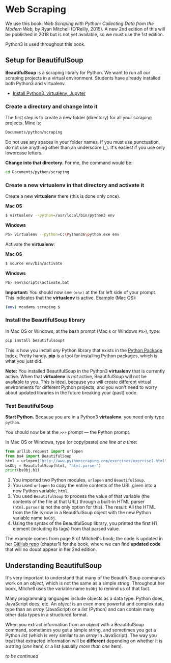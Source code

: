 # Web Scraping

We use this book: *Web Scraping with Python: Collecting Data from the Modern Web,* by Ryan Mitchell (O’Reilly, 2015). A new 2nd edition of this will be published in 2018 but is not yet available, so we must use the 1st edition.

Python3 is used throughout this book.

## Setup for BeautifulSoup

**BeautifulSoup** is a scraping library for Python. We want to run all our scraping projects in a virtual environment. Students have already installed both Python3 and virtualenv.

* [Install Python3, virtualenv, Jupyter](http://bit.ly/install-python3-jupyter)

### Create a directory and change into it

The first step is to create a new folder (directory) for all your scraping projects. Mine is:

```bash
Documents/python/scraping
```

Do not use any spaces in your folder names. If you must use punctuation, do not use anything other than an underscore (\_). It's easiest if you use only lowercase letters.

**Change into that directory.** For me, the command would be:

```bash
cd Documents/python/scraping
```

### Create a new virtualenv in that directory and activate it

Create a new **virtualenv** there (this is done only once).

**Mac OS**
```bash
$ virtualenv --python=/usr/local/bin/python3 env
```

**Windows**
```bash
PS> virtualenv --python=C:\Python36\python.exe env
```

Activate the **virtualenv**:

**Mac OS**
```bash
$ source env/bin/activate
```

**Windows**
```bash
PS> env\Scripts\activate.bat
```

**Important:** You should now see `(env)` at the far left side of your prompt. This indicates that the **virtualenv** is active. Example (Mac OS):

```bash
(env) mcadams scraping $
```

### Install the BeautifulSoup library

In Mac OS or Windows, at the bash prompt (Mac `$` or Windows `PS>`), type:

```bash
pip install beautifulsoup4
```

This is how you install *any* Python library that exists in the [Python Package Index](https://pypi.python.org/pypi). Pretty handy. **pip** is a tool for installing Python packages, which is what you just did.

**Note:** You installed BeautifulSoup in the Python3 **virtualenv** that is currently active. When that **virtualenv** is *not* active, BeautifulSoup will not be available to you. This is ideal, because you will create different virtual environments for different Python projects, and you won't need to worry about updated libraries in the future breaking your (past) code.

### Test BeautifulSoup

**Start Python.** Because you are in a Python3 **virtualenv**, you need only type `python`.

You should now be at the `>>>` prompt &mdash; the Python prompt.

In Mac OS or Windows, type (or copy/paste) *one line at a time*:

```python
from urllib.request import urlopen
from bs4 import BeautifulSoup
html = urlopen("http://www.pythonscraping.com/exercises/exercise1.html")
bsObj = BeautifulSoup(html, "html.parser")
print(bsObj.h1)
```

1. You imported two Python modules, `urlopen` and `BeautifulSoup`.
2. You used `urlopen` to copy the entire contents of the URL given into a new Python variable, `html`.
3. You used `BeautifulSoup` to process the value of that variable (the contents of the file at that URL) through a built-in HTML parser (`html.parser` is not the only option for this). The result: All the HTML from the file is now in a BeautifulSoup object with the new Python variable name `bsObj`.
4. Using the syntax of the BeautifulSoup library, you printed the first H1 element (including its tags) from that parsed value.

The example comes from page 8 of Mitchell's book; the code is updated in her [GitHub repo](https://github.com/REMitchell/python-scraping) (chapter1) for the book, where we can find **updated code** that will no doubt appear in her 2nd edition.

## Understanding BeautifulSoup

It's very important to understand that many of the BeautifulSoup commands work on an *object*, which is not the same as a simple *string*. Throughout her book, Mitchell uses the variable name `bsObj` to remind us of that fact.

Many programming languages include objects as a data type. Python does, JavaScript does, etc. An *object* is an even more powerful and complex data type than an *array* (JavaScript) or a *list* (Python) and can contain many other data types in a structured format.

When you extract information from an *object* with a BeautifulSoup command, sometimes you get a simple string, and sometimes you get a Python *list* (which is very similar to an *array* in JavaScript). The way you treat that extracted information will be **different** depending on whether it is a string (*one* item) or a list (usually *more than one* item).

*to be continued*
